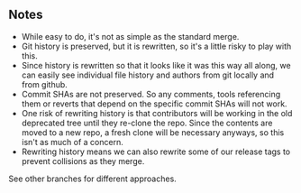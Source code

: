 ## Notes

- While easy to do, it's not as simple as the standard merge.
- Git history is preserved, but it is rewritten, so it's a little risky to play with this.
- Since history is rewritten so that it looks like it was this way all along, we can easily see individual file history and authors from git locally and from github.
- Commit SHAs are not preserved. So any comments, tools referencing them or reverts that depend on the specific commit SHAs will not work.
- One risk of rewriting history is that contributors will be working in the old deprecated tree until they re-clone the repo. Since the contents are moved to a new repo, a fresh clone will be necessary anyways, so this isn't as much of a concern.
- Rewriting history means we can also rewrite some of our release tags to prevent collisions as they merge.

See other branches for different approaches.
